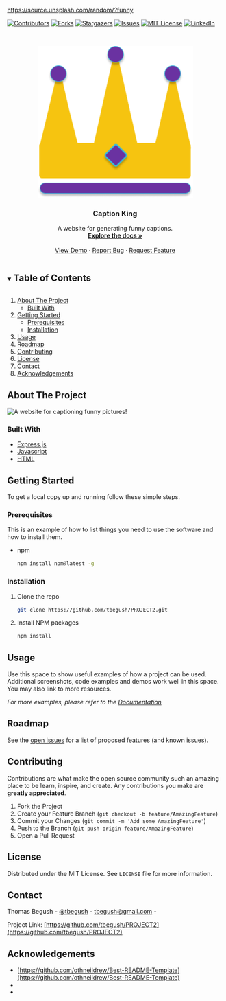 https://source.unsplash.com/random/?funny

<!--
*** Thanks for checking out the Best-README-Template. If you have a suggestion
*** that would make this better, please fork the repo and create a pull request
*** or simply open an issue with the tag "enhancement".
*** Thanks again! Now go create something AMAZING! :D
***
*** Forked from othneildrew/Best-README-Template
***
*** To avoid retyping too much info. Do a search and replace for the following:
*** github_username, repo_name, twitter_handle, email, project_title, project_description
*** tbegush, PROJECT2, @tbegush, tbegush@gmail.com, PROJECT2, A search for github repositories!
-->

<!-- PROJECT SHIELDS -->
<!--
*** I'm using markdown "reference style" links for readability.
*** Reference links are enclosed in brackets [ ] instead of parentheses ( ).
*** See the bottom of this document for the declaration of the reference variables
*** for contributors-url, forks-url, etc. This is an optional, concise syntax you may use.
*** https://www.markdownguide.org/basic-syntax/#reference-style-links
-->
[![Contributors][contributors-shield]][contributors-url]
[![Forks][forks-shield]][forks-url]
[![Stargazers][stars-shield]][stars-url]
[![Issues][issues-shield]][issues-url]
[![MIT License][license-shield]][license-url]
[![LinkedIn][linkedin-shield]][linkedin-url]

<!-- PROJECT LOGO -->
<br />
<p align="center">
  <a href="https://github.com/tbegush/PROJECT2">
    <img src="./CK-logo.png" alt="Logo" width="363" height=auto>
  </a>

  <h3 align="center">Caption King</h3>

  <p align="center">
   A website for generating funny captions.
    <br />
    <a href="https://github.com/tbegush/PROJECT2"><strong>Explore the docs »</strong></a>
    <br />
    <br />
    <a href="https://github.com/tbegush/PROJECT2">View Demo</a>
    ·
    <a href="https://github.com/tbegush/PROJECT2/issues">Report Bug</a>
    ·
    <a href="https://github.com/tbegush/PROJECT2/issues">Request Feature</a>
  </p>
</p>

<!-- TABLE OF CONTENTS -->
<details open="open">
  <summary><h2 style="display: inline-block">Table of Contents</h2></summary>
  <ol>
    <li>
      <a href="#about-the-project">About The Project</a>
      <ul>
        <li><a href="#built-with">Built With</a></li>
      </ul>
    </li>
    <li>
      <a href="#getting-started">Getting Started</a>
      <ul>
        <li><a href="#prerequisites">Prerequisites</a></li>
        <li><a href="#installation">Installation</a></li>
      </ul>
    </li>
    <li><a href="#usage">Usage</a></li>
    <li><a href="#roadmap">Roadmap</a></li>
    <li><a href="#contributing">Contributing</a></li>
    <li><a href="#license">License</a></li>
    <li><a href="#contact">Contact</a></li>
    <li><a href="#acknowledgements">Acknowledgements</a></li>
  </ol>
</details>

<!-- ABOUT THE PROJECT -->
## About The Project

![A website for captioning funny pictures!](/PROJECT2-screenshot.png)


### Built With

* [Express.js]()
* [Javascript]()
* [HTML]()



<!-- GETTING STARTED -->
## Getting Started

To get a local copy up and running follow these simple steps.

### Prerequisites

This is an example of how to list things you need to use the software and how to install them.
* npm
  ```sh
  npm install npm@latest -g
  ```

### Installation

1. Clone the repo
   ```sh
   git clone https://github.com/tbegush/PROJECT2.git
   ```
2. Install NPM packages
   ```sh
   npm install
   ```



<!-- USAGE EXAMPLES -->
## Usage

Use this space to show useful examples of how a project can be used. Additional screenshots, code examples and demos work well in this space. You may also link to more resources.

_For more examples, please refer to the [Documentation](https://example.com)_



<!-- ROADMAP -->
## Roadmap

See the [open issues](https://github.com/tbegush/PROJECT2/issues) for a list of proposed features (and known issues).



<!-- CONTRIBUTING -->
## Contributing

Contributions are what make the open source community such an amazing place to be learn, inspire, and create. Any contributions you make are **greatly appreciated**.

1. Fork the Project
2. Create your Feature Branch (`git checkout -b feature/AmazingFeature`)
3. Commit your Changes (`git commit -m 'Add some AmazingFeature'`)
4. Push to the Branch (`git push origin feature/AmazingFeature`)
5. Open a Pull Request

<!-- LICENSE -->
## License

Distributed under the MIT License. See `LICENSE` file for more information.

<!-- CONTACT -->
## Contact

Thomas Begush - [@tbegush](https://twitter.com/tbegush) - tbegush@gmail.com - 

Project Link: [https://github.com/tbegush/PROJECT2](https://github.com/tbegush/PROJECT2)



<!-- ACKNOWLEDGEMENTS -->
## Acknowledgements

* [https://github.com/othneildrew/Best-README-Template](https://github.com/othneildrew/Best-README-Template)
* []()
* []()

<!-- MARKDOWN LINKS & IMAGES -->
<!-- https://www.markdownguide.org/basic-syntax/#reference-style-links -->
[contributors-shield]: https://img.shields.io/github/contributors/tbegush/PROJECT2.svg?style=for-the-badge
[contributors-url]: https://github.com/tbegush/PROJECT2/graphs/contributors
[forks-shield]: https://img.shields.io/github/forks/tbegush/PROJECT2.svg?style=for-the-badge
[forks-url]: https://github.com/tbegush/PROJECT2/network/members
[stars-shield]: https://img.shields.io/github/stars/tbegush/PROJECT2.svg?style=for-the-badge
[stars-url]: https://github.com/tbegush/PROJECT2/stargazers
[issues-shield]: https://img.shields.io/github/issues/tbegush/PROJECT2.svg?style=for-the-badge
[issues-url]: https://github.com/tbegush/PROJECT2/issues
[license-shield]: https://img.shields.io/github/license/tbegush/PROJECT2.svg?style=for-the-badge
[license-url]: https://raw.githubusercontent.com/tbegush/PROJECT2/master/LICENSE
[linkedin-shield]: https://img.shields.io/badge/-LinkedIn-black.svg?style=for-the-badge&logo=linkedin&colorB=555
[linkedin-url]: https://linkedin.com/in/tbegush
